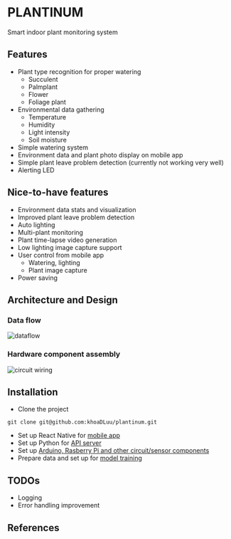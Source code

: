# PLANTINUM
Smart indoor plant monitoring system

## Features
* Plant type recognition for proper watering
  * Succulent
  * Palmplant
  * Flower
  * Foliage plant
* Environmental data gathering
  * Temperature
  * Humidity
  * Light intensity
  * Soil moisture
* Simple watering system
* Environment data and plant photo display on mobile app
* Simple plant leave problem detection (currently not working very well)
* Alerting LED

## Nice-to-have features
* Environment data stats and visualization
* Improved plant leave problem detection
* Auto lighting
* Multi-plant monitoring
* Plant time-lapse video generation
* Low lighting image capture support
* User control from mobile app
  * Watering, lighting
  * Plant image capture
* Power saving

## Architecture and Design
### Data flow
![dataflow](https://user-images.githubusercontent.com/46435936/131373533-f7ab8b5e-1e64-4eb7-8bd1-f135314a87ae.png)

### Hardware component assembly
![circuit wiring](https://user-images.githubusercontent.com/46435936/131376822-c9dd440f-9a64-415f-9f07-f7c5245636c2.png)

## Installation

* Clone the project
```
git clone git@github.com:khoaDLuu/plantinum.git
```
* Set up React Native for [mobile app](./mobile-ui/README.md)
* Set up Python for [API server](./server-api/README.md)
* Set up [Arduino, Rasberry Pi and other circuit/sensor components](./sensors-dc/README.md)
* Prepare data and set up for [model training](./rpi-dp/README.md)

## TODOs
* Logging
* Error handling improvement

## References
